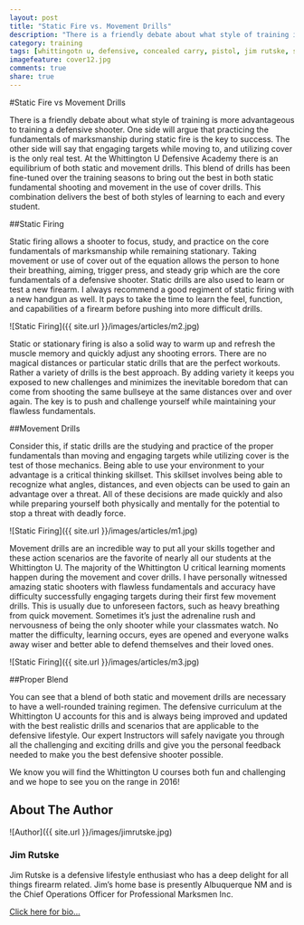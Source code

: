 ```yaml
---
layout: post
title: "Static Fire vs. Movement Drills"
description: "There is a friendly debate about what style of training is more advantageous..."
category: training
tags: [whittingotn u, defensive, concealed carry, pistol, jim rutske, static fire, movement drills]
imagefeature: cover12.jpg
comments: true
share: true
---
```

#Static Fire vs Movement Drills

There is a friendly debate about what style of training is more advantageous to training a defensive shooter. One side will argue that practicing the fundamentals of marksmanship during static fire is the key to success. The other side will say that engaging targets while moving to, and utilizing cover is the only real test. At the Whittington U Defensive Academy there is an equilibrium of both static and movement drills. This blend of drills has been fine-tuned over the training seasons to bring out the best in both static fundamental shooting and movement in the use of cover drills. This combination delivers the best of both styles of learning to each and every student. 

##Static Firing

Static firing allows a shooter to focus, study, and practice on the core fundamentals of marksmanship while remaining stationary. Taking movement or use of cover out of the equation allows the person to hone their breathing, aiming, trigger press, and steady grip which are the core fundamentals of a defensive shooter. Static drills are also used to learn or test a new firearm. I always recommend a good regiment of static firing with a new handgun as well. It pays to take the time to learn the feel, function, and capabilities of a firearm before pushing into more difficult drills. 

![Static Firing]({{ site.url }}/images/articles/m2.jpg)

Static or stationary firing is also a solid way to warm up and refresh the muscle memory and quickly adjust any shooting errors. There are no magical distances or particular static drills that are the perfect workouts. Rather a variety of drills is the best approach. By adding variety it keeps you exposed to new challenges and minimizes the inevitable boredom that can come from shooting the same bullseye at the same distances over and over again. The key is to push and challenge yourself while maintaining your flawless fundamentals. 

##Movement Drills

Consider this, if static drills are the studying and practice of the proper fundamentals than moving and engaging targets while utilizing cover is the test of those mechanics. Being able to use your environment to your advantage is a critical thinking skillset. This skillset involves being able to recognize what angles, distances, and even objects can be used to gain an advantage over a threat. All of these decisions are made quickly and also while preparing yourself both physically and mentally for the potential to stop a threat with deadly force. 

![Static Firing]({{ site.url }}/images/articles/m1.jpg)

Movement drills are an incredible way to put all your skills together and these action scenarios are the favorite of nearly all our students at the Whittington U. The majority of the Whittington U critical learning moments happen during the movement and cover drills. I have personally witnessed amazing static shooters with flawless fundamentals and accuracy have difficulty successfully engaging targets during their first few movement drills. This is usually due to unforeseen factors, such as heavy breathing from quick movement. Sometimes it’s just the adrenaline rush and nervousness of being the only shooter while your classmates watch. No matter the difficulty, learning occurs, eyes are opened and everyone walks away wiser and better able to defend themselves and their loved ones. 

![Static Firing]({{ site.url }}/images/articles/m3.jpg)

##Proper Blend

You can see that a blend of both static and movement drills are necessary to have a well-rounded training regimen. The defensive curriculum at the Whittington U accounts for this and is always being improved and updated with the best realistic drills and scenarios that are applicable to the defensive lifestyle. Our expert Instructors will safely navigate you through all the challenging and exciting drills and give you the personal feedback needed to make you the best defensive shooter possible. 

We know you will find the Whittington U courses both fun and challenging and we hope to see you on the range in 2016!

## About The Author

![Author]({{ site.url }}/images/jimrutske.jpg)

### Jim Rutske 

Jim Rutske is a defensive lifestyle enthusiast who has a deep delight for all things firearm related. Jim’s home base is presently Albuquerque NM and is the Chief Operations Officer for Professional Marksmen Inc.  

[Click here for bio...](http://professionalmarksmen.com/jim_rutske/)
